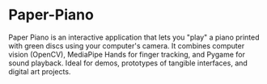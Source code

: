 # Paper-Piano
Paper Piano is an interactive application that lets you "play" a piano printed with green discs using your computer's camera. It combines computer vision (OpenCV), MediaPipe Hands for finger tracking, and Pygame for sound playback. Ideal for demos, prototypes of tangible interfaces, and digital art projects.
